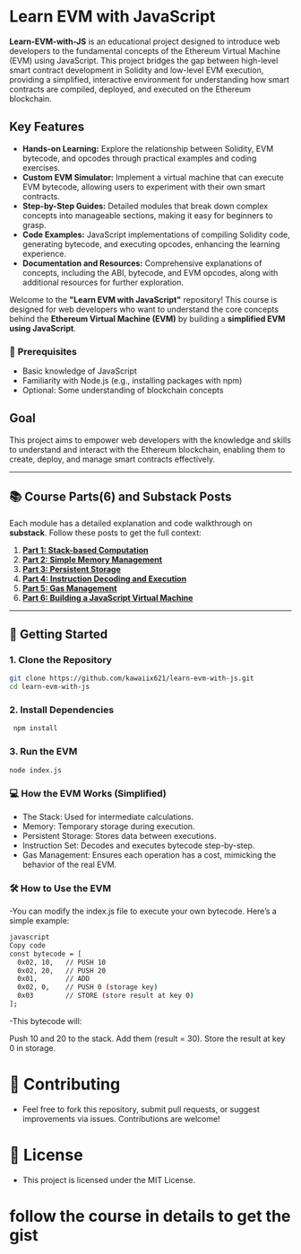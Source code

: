 # Learn EVM with JavaScript  
**Learn-EVM-with-JS** is an educational project designed to introduce web developers to the fundamental concepts of the Ethereum Virtual Machine (EVM) using JavaScript. This project bridges the gap between high-level smart contract development in Solidity and low-level EVM execution, providing a simplified, interactive environment for understanding how smart contracts are compiled, deployed, and executed on the Ethereum blockchain.

## Key Features
- **Hands-on Learning:** Explore the relationship between Solidity, EVM bytecode, and opcodes through practical examples and coding exercises.
- **Custom EVM Simulator:** Implement a virtual machine that can execute EVM bytecode, allowing users to experiment with their own smart contracts.
- **Step-by-Step Guides:** Detailed modules that break down complex concepts into manageable sections, making it easy for beginners to grasp.
- **Code Examples:** JavaScript implementations of compiling Solidity code, generating bytecode, and executing opcodes, enhancing the learning experience.
- **Documentation and Resources:** Comprehensive explanations of concepts, including the ABI, bytecode, and EVM opcodes, along with additional resources for further exploration.


Welcome to the **"Learn EVM with JavaScript"** repository! This course is designed for web developers who want to understand the core concepts behind the **Ethereum Virtual Machine (EVM)** by building a **simplified EVM using JavaScript**.

### 🧠 **Prerequisites**
- Basic knowledge of JavaScript  
- Familiarity with Node.js (e.g., installing packages with npm)  
- Optional: Some understanding of blockchain concepts


## Goal
This project aims to empower web developers with the knowledge and skills to understand and interact with the Ethereum blockchain, enabling them to create, deploy, and manage smart contracts effectively.

---

## 📚 **Course Parts(6) and Substack Posts**

Each module has a detailed explanation and code walkthrough on **substack**. Follow these posts to get the full context:  

1. **[Part 1: Stack-based Computation]([https://medium.com/@yourprofile/module-1-stack-based-computation](https://open.substack.com/pub/tobiawolaju21/p/stack-based-computation?r=2hkadt&utm_campaign=post&utm_medium=web&showWelcomeOnShare=true))**  
2. **[Part 2: Simple Memory Management](https://medium.com/@yourprofile/module-2-memory-management)**  
3. **[Part 3: Persistent Storage](https://medium.com/@yourprofile/module-3-storage)**  
4. **[Part 4: Instruction Decoding and Execution](https://medium.com/@yourprofile/module-4-instruction-decoding)**  
5. **[Part 5: Gas Management](https://medium.com/@yourprofile/module-5-gas-management)**  
6. **[Part 6: Building a JavaScript Virtual Machine](https://medium.com/@yourprofile/module-6-building-a-javascript-vm)**  

---

## 🚀 **Getting Started**

### 1. Clone the Repository

```bash
git clone https://github.com/kawaiix621/learn-evm-with-js.git
cd learn-evm-with-js 
``` 

### 2. Install Dependencies
```bash
 npm install
```

### 3. Run the EVM
```bash
node index.js
```

### **💻 How the EVM Works (Simplified)**
- The Stack: Used for intermediate calculations.
- Memory: Temporary storage during execution.
- Persistent Storage: Stores data between executions.
- Instruction Set: Decodes and executes bytecode step-by-step.
- Gas Management: Ensures each operation has a cost, mimicking the behavior of the real EVM.

### **🛠 How to Use the EVM**
-You can modify the index.js file to execute your own bytecode. Here’s a simple example:

```bash
javascript
Copy code
const bytecode = [
  0x02, 10,   // PUSH 10
  0x02, 20,   // PUSH 20
  0x01,       // ADD
  0x02, 0,    // PUSH 0 (storage key)
  0x03        // STORE (store result at key 0)
];
```
-This bytecode will:

Push 10 and 20 to the stack.
Add them (result = 30).
Store the result at key 0 in storage.

# **🤝 Contributing**
- Feel free to fork this repository, submit pull requests, or suggest improvements via issues. Contributions are welcome!

# **📄 License**
- This project is licensed under the MIT License.


# follow the course in details to get the gist
